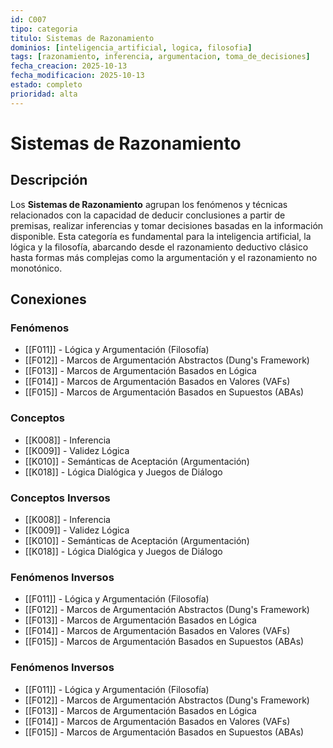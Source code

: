 ```yaml
---
id: C007
tipo: categoria
titulo: Sistemas de Razonamiento
dominios: [inteligencia_artificial, logica, filosofia]
tags: [razonamiento, inferencia, argumentacion, toma_de_decisiones]
fecha_creacion: 2025-10-13
fecha_modificacion: 2025-10-13
estado: completo
prioridad: alta
---
```


# Sistemas de Razonamiento

## Descripción

Los **Sistemas de Razonamiento** agrupan los fenómenos y técnicas relacionados con la capacidad de deducir conclusiones a partir de premisas, realizar inferencias y tomar decisiones basadas en la información disponible. Esta categoría es fundamental para la inteligencia artificial, la lógica y la filosofía, abarcando desde el razonamiento deductivo clásico hasta formas más complejas como la argumentación y el razonamiento no monotónico.

## Conexiones

### Fenómenos
- [[F011]] - Lógica y Argumentación (Filosofía)
- [[F012]] - Marcos de Argumentación Abstractos (Dung's Framework)
- [[F013]] - Marcos de Argumentación Basados en Lógica
- [[F014]] - Marcos de Argumentación Basados en Valores (VAFs)
- [[F015]] - Marcos de Argumentación Basados en Supuestos (ABAs)

### Conceptos
- [[K008]] - Inferencia
- [[K009]] - Validez Lógica
- [[K010]] - Semánticas de Aceptación (Argumentación)
- [[K018]] - Lógica Dialógica y Juegos de Diálogo


### Conceptos Inversos
- [[K008]] - Inferencia
- [[K009]] - Validez Lógica
- [[K010]] - Semánticas de Aceptación (Argumentación)
- [[K018]] - Lógica Dialógica y Juegos de Diálogo



### Fenómenos Inversos
- [[F011]] - Lógica y Argumentación (Filosofía)
- [[F012]] - Marcos de Argumentación Abstractos (Dung's Framework)
- [[F013]] - Marcos de Argumentación Basados en Lógica
- [[F014]] - Marcos de Argumentación Basados en Valores (VAFs)
- [[F015]] - Marcos de Argumentación Basados en Supuestos (ABAs)



### Fenómenos Inversos
- [[F011]] - Lógica y Argumentación (Filosofía)
- [[F012]] - Marcos de Argumentación Abstractos (Dung's Framework)
- [[F013]] - Marcos de Argumentación Basados en Lógica
- [[F014]] - Marcos de Argumentación Basados en Valores (VAFs)
- [[F015]] - Marcos de Argumentación Basados en Supuestos (ABAs)

